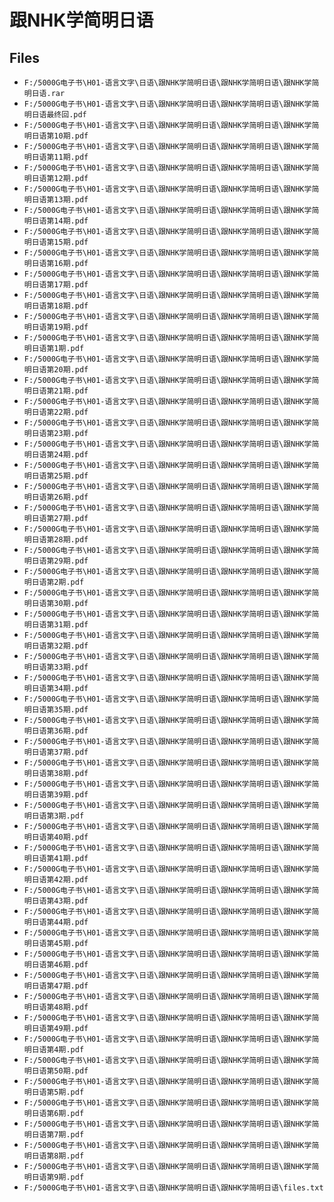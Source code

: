 # 跟NHK学简明日语

## Files

- `F:/5000G电子书\H01-语言文字\日语\跟NHK学简明日语\跟NHK学简明日语\跟NHK学简明日语.rar`
- `F:/5000G电子书\H01-语言文字\日语\跟NHK学简明日语\跟NHK学简明日语\跟NHK学简明日语最终回.pdf`
- `F:/5000G电子书\H01-语言文字\日语\跟NHK学简明日语\跟NHK学简明日语\跟NHK学简明日语第10期.pdf`
- `F:/5000G电子书\H01-语言文字\日语\跟NHK学简明日语\跟NHK学简明日语\跟NHK学简明日语第11期.pdf`
- `F:/5000G电子书\H01-语言文字\日语\跟NHK学简明日语\跟NHK学简明日语\跟NHK学简明日语第12期.pdf`
- `F:/5000G电子书\H01-语言文字\日语\跟NHK学简明日语\跟NHK学简明日语\跟NHK学简明日语第13期.pdf`
- `F:/5000G电子书\H01-语言文字\日语\跟NHK学简明日语\跟NHK学简明日语\跟NHK学简明日语第14期.pdf`
- `F:/5000G电子书\H01-语言文字\日语\跟NHK学简明日语\跟NHK学简明日语\跟NHK学简明日语第15期.pdf`
- `F:/5000G电子书\H01-语言文字\日语\跟NHK学简明日语\跟NHK学简明日语\跟NHK学简明日语第16期.pdf`
- `F:/5000G电子书\H01-语言文字\日语\跟NHK学简明日语\跟NHK学简明日语\跟NHK学简明日语第17期.pdf`
- `F:/5000G电子书\H01-语言文字\日语\跟NHK学简明日语\跟NHK学简明日语\跟NHK学简明日语第18期.pdf`
- `F:/5000G电子书\H01-语言文字\日语\跟NHK学简明日语\跟NHK学简明日语\跟NHK学简明日语第19期.pdf`
- `F:/5000G电子书\H01-语言文字\日语\跟NHK学简明日语\跟NHK学简明日语\跟NHK学简明日语第1期.pdf`
- `F:/5000G电子书\H01-语言文字\日语\跟NHK学简明日语\跟NHK学简明日语\跟NHK学简明日语第20期.pdf`
- `F:/5000G电子书\H01-语言文字\日语\跟NHK学简明日语\跟NHK学简明日语\跟NHK学简明日语第21期.pdf`
- `F:/5000G电子书\H01-语言文字\日语\跟NHK学简明日语\跟NHK学简明日语\跟NHK学简明日语第22期.pdf`
- `F:/5000G电子书\H01-语言文字\日语\跟NHK学简明日语\跟NHK学简明日语\跟NHK学简明日语第23期.pdf`
- `F:/5000G电子书\H01-语言文字\日语\跟NHK学简明日语\跟NHK学简明日语\跟NHK学简明日语第24期.pdf`
- `F:/5000G电子书\H01-语言文字\日语\跟NHK学简明日语\跟NHK学简明日语\跟NHK学简明日语第25期.pdf`
- `F:/5000G电子书\H01-语言文字\日语\跟NHK学简明日语\跟NHK学简明日语\跟NHK学简明日语第26期.pdf`
- `F:/5000G电子书\H01-语言文字\日语\跟NHK学简明日语\跟NHK学简明日语\跟NHK学简明日语第27期.pdf`
- `F:/5000G电子书\H01-语言文字\日语\跟NHK学简明日语\跟NHK学简明日语\跟NHK学简明日语第28期.pdf`
- `F:/5000G电子书\H01-语言文字\日语\跟NHK学简明日语\跟NHK学简明日语\跟NHK学简明日语第29期.pdf`
- `F:/5000G电子书\H01-语言文字\日语\跟NHK学简明日语\跟NHK学简明日语\跟NHK学简明日语第2期.pdf`
- `F:/5000G电子书\H01-语言文字\日语\跟NHK学简明日语\跟NHK学简明日语\跟NHK学简明日语第30期.pdf`
- `F:/5000G电子书\H01-语言文字\日语\跟NHK学简明日语\跟NHK学简明日语\跟NHK学简明日语第31期.pdf`
- `F:/5000G电子书\H01-语言文字\日语\跟NHK学简明日语\跟NHK学简明日语\跟NHK学简明日语第32期.pdf`
- `F:/5000G电子书\H01-语言文字\日语\跟NHK学简明日语\跟NHK学简明日语\跟NHK学简明日语第33期.pdf`
- `F:/5000G电子书\H01-语言文字\日语\跟NHK学简明日语\跟NHK学简明日语\跟NHK学简明日语第34期.pdf`
- `F:/5000G电子书\H01-语言文字\日语\跟NHK学简明日语\跟NHK学简明日语\跟NHK学简明日语第35期.pdf`
- `F:/5000G电子书\H01-语言文字\日语\跟NHK学简明日语\跟NHK学简明日语\跟NHK学简明日语第36期.pdf`
- `F:/5000G电子书\H01-语言文字\日语\跟NHK学简明日语\跟NHK学简明日语\跟NHK学简明日语第37期.pdf`
- `F:/5000G电子书\H01-语言文字\日语\跟NHK学简明日语\跟NHK学简明日语\跟NHK学简明日语第38期.pdf`
- `F:/5000G电子书\H01-语言文字\日语\跟NHK学简明日语\跟NHK学简明日语\跟NHK学简明日语第39期.pdf`
- `F:/5000G电子书\H01-语言文字\日语\跟NHK学简明日语\跟NHK学简明日语\跟NHK学简明日语第3期.pdf`
- `F:/5000G电子书\H01-语言文字\日语\跟NHK学简明日语\跟NHK学简明日语\跟NHK学简明日语第40期.pdf`
- `F:/5000G电子书\H01-语言文字\日语\跟NHK学简明日语\跟NHK学简明日语\跟NHK学简明日语第41期.pdf`
- `F:/5000G电子书\H01-语言文字\日语\跟NHK学简明日语\跟NHK学简明日语\跟NHK学简明日语第42期.pdf`
- `F:/5000G电子书\H01-语言文字\日语\跟NHK学简明日语\跟NHK学简明日语\跟NHK学简明日语第43期.pdf`
- `F:/5000G电子书\H01-语言文字\日语\跟NHK学简明日语\跟NHK学简明日语\跟NHK学简明日语第44期.pdf`
- `F:/5000G电子书\H01-语言文字\日语\跟NHK学简明日语\跟NHK学简明日语\跟NHK学简明日语第45期.pdf`
- `F:/5000G电子书\H01-语言文字\日语\跟NHK学简明日语\跟NHK学简明日语\跟NHK学简明日语第46期.pdf`
- `F:/5000G电子书\H01-语言文字\日语\跟NHK学简明日语\跟NHK学简明日语\跟NHK学简明日语第47期.pdf`
- `F:/5000G电子书\H01-语言文字\日语\跟NHK学简明日语\跟NHK学简明日语\跟NHK学简明日语第48期.pdf`
- `F:/5000G电子书\H01-语言文字\日语\跟NHK学简明日语\跟NHK学简明日语\跟NHK学简明日语第49期.pdf`
- `F:/5000G电子书\H01-语言文字\日语\跟NHK学简明日语\跟NHK学简明日语\跟NHK学简明日语第4期.pdf`
- `F:/5000G电子书\H01-语言文字\日语\跟NHK学简明日语\跟NHK学简明日语\跟NHK学简明日语第50期.pdf`
- `F:/5000G电子书\H01-语言文字\日语\跟NHK学简明日语\跟NHK学简明日语\跟NHK学简明日语第5期.pdf`
- `F:/5000G电子书\H01-语言文字\日语\跟NHK学简明日语\跟NHK学简明日语\跟NHK学简明日语第6期.pdf`
- `F:/5000G电子书\H01-语言文字\日语\跟NHK学简明日语\跟NHK学简明日语\跟NHK学简明日语第7期.pdf`
- `F:/5000G电子书\H01-语言文字\日语\跟NHK学简明日语\跟NHK学简明日语\跟NHK学简明日语第8期.pdf`
- `F:/5000G电子书\H01-语言文字\日语\跟NHK学简明日语\跟NHK学简明日语\跟NHK学简明日语第9期.pdf`
- `F:/5000G电子书\H01-语言文字\日语\跟NHK学简明日语\跟NHK学简明日语\files.txt`
